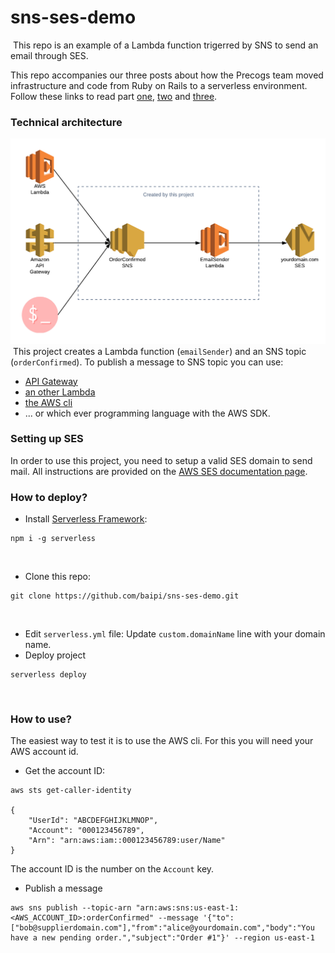 sns-ses-demo
============================
​
This repo is an example of a Lambda function trigerred by SNS to send an email through SES.

​This repo accompanies our three posts about how the Precogs team moved infrastructure and code from Ruby on Rails to a serverless environment. Follow these links to read part [one](https://medium.com/precogs-tech/dirty-old-code-part-1-e1135ac94acd), [two](https://medium.com/precogs-tech/dirty-old-code-part-2-e223590bff52) and [three]().

### Technical architecture
![Architecture diagram](https://raw.githubusercontent.com/baipi/sns-ses-demo/master/readmeFiles/architecture.png)
​
This project creates a Lambda function (`emailSender`) and an SNS topic (`orderConfirmed`). To publish a message to SNS topic you can use:
- [API Gateway](https://www.alexdebrie.com/posts/aws-api-gateway-service-proxy/)
- [an other Lambda](https://docs.aws.amazon.com/en_pv/sdk-for-javascript/v2/developer-guide/sns-examples-publishing-messages.html)
- [the AWS cli](https://docs.aws.amazon.com/cli/latest/reference/sns/publish.html)
- ... or which ever programming language with the AWS SDK.
​
### Setting up SES
In order to use this project, you need to setup a valid SES domain to send mail. All instructions are provided on the [AWS SES documentation page](https://docs.aws.amazon.com/en_pv/ses/latest/DeveloperGuide/setting-up-email.html).
​
### How to deploy?
- Install [Serverless Framework](https://serverless.com):
```
npm i -g serverless
```
​
- Clone this repo:
```
git clone https://github.com/baipi/sns-ses-demo.git
```
​
- Edit `serverless.yml` file:
Update `custom.domainName` line with your domain name.
​
- Deploy project
```
serverless deploy
```
​
### How to use?
The easiest way to test it is to use the AWS cli. For this you will need your AWS account id.
​
- Get the account ID:
```
aws sts get-caller-identity
​
{
    "UserId": "ABCDEFGHIJKLMNOP",
    "Account": "000123456789",
    "Arn": "arn:aws:iam::000123456789:user/Name"
}
```
The account ID is the number on the `Account` key.
​
- Publish a message
```
aws sns publish --topic-arn "arn:aws:sns:us-east-1:<AWS_ACCOUNT_ID>:orderConfirmed" --message '{"to":["bob@supplierdomain.com"],"from":"alice@yourdomain.com","body":"You have a new pending order.","subject":"Order #1"}' --region us-east-1
```